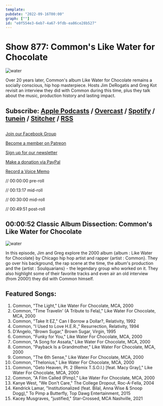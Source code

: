 ```yaml
---
template: 
pubdate: "2022-09-16T00:00"
graph: [""]
id: "e0f554e3-6eb7-4a67-9fdb-ea86ce28b527"
---
```






# Show 877: Common's Like Water for Chocolate

![water](https://static.soundopinions.org/images/2022/common-like-water-for-chocolate-album-cover-820.jpeg)

Over 20 years later, Common's album Like Water for Chocolate remains a socially conscious, hip hop masterpiece. Hosts Jim DeRogatis and Greg Kot revisit an interview they did with Common during this time, plus they talk about the music, production history and lasting impact. 



## Subscribe: [Apple Podcasts](https://itunes.apple.com/us/podcast/sound-opinions/id94793843) / [Overcast](https://overcast.fm/itunes94793843/sound-opinions) / [Spotify](https://open.spotify.com/show/1kNR8YL7TBrQuRxDdS4wtU) / [tunein](https://tunein.com/podcasts/Music-Podcasts/Sound-Opinions-p60273/) / [Stitcher](http://www.stitcher.com/podcast/sound-opinions) / [RSS](https://feeds.simplecast.com/Nn6fjnB0)



## 

[Join our Facebook Group](https://bit.ly/3sivr9T)

[Become a member on Patreon](https://bit.ly/3slWZvc)

[Sign up for our newsletter](https://bit.ly/3eEvRnG)

[Make a donation via PayPal](https://bit.ly/3dmt9lU)

[Record a Voice Memo](https://bit.ly/2RyD5Ah)

// 00:00:00 pre-roll

// 00:13:17 mid-roll

// 00:30:00 mid-roll

// 00:49:51 post-roll



## 00:00:52 Classic Album Dissection: Common's Like Water for Chocolate

![water](https://static.soundopinions.org/images/2022/common-like-water-for-chocolate-album-cover-820.jpeg)

In this episode, Jim and Greg explore the 2000 album {album : Like Water for Chocolate} by Chicago hip hop artist and rapper {artist : Common}. They go over his background, the rap scene at the time, the album's production and the {artist : Soulquarians} - the legendary group who worked on it. They also highlight some of their favorite tracks and even air an old interview (from 2000!) they did with Common himself.



## Featured Songs:

1. Common, "The Light," Like Water For Chocolate, MCA, 2000
2. Common, "Time Travelin' (A Tribute to Fela)," Like Water For Chocolate, MCA, 2000
3. Common, "Take It EZ," Can I Borrow a Dollar?, Relativity, 1992
4. Common, "I Used to Love H.E.R.," Resurrection, Relativity, 1994
5. D'Angelo, "Brown Sugar," Brown Sugar, Virgin, 1995
6. Common, "Funky for You," Like Water For Chocolate, MCA, 2000
7. Common, "A Song for Assata," Like Water For Chocolate, MCA, 2000
8. Common, "Payback Is a Grandmother," Like Water For Chocolate, MCA, 2000
9. Common, "The 6th Sense," Like Water For Chocolate, MCA, 2000
10. Common, "Thelonius," Like Water For Chocolate, MCA, 2000
11. Common, "Geto Heaven, Pt. 2 (Remix T.S.O.I.) [feat. Macy Gray]," Like Water For Chocolate, MCA, 2000
12. Common, "A Film Called (Pimp)," Like Water For Chocolate, MCA, 2000
13. Kanye West, "We Don't Care," The College Dropout, Roc-A-Fella, 2004
14. Kendrick Lamar, "Institutionalized (feat. Bilal, Anna Wise & Snoop Dogg)," To Pimp a Butterfly, Top Dawg Entertainment, 2015
15. Kacey Musgraves, "justified," Star-Crossed, MCA Nashville, 2021